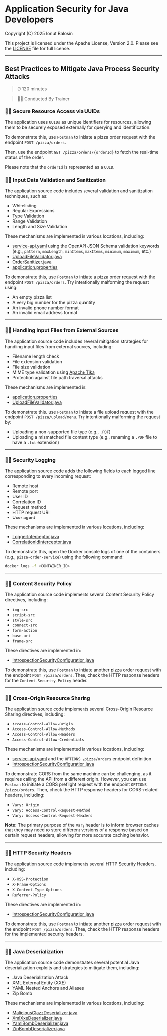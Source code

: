# Application Security for Java Developers

Copyright (C) 2025 Ionut Balosin

This project is licensed under the Apache License, Version 2.0.
Please see the [LICENSE](license/LICENSE) file for full license.

---

## Best Practices to Mitigate Java Process Security Attacks

> ⏰ 120 minutes

> 👨‍💼 Conducted By Trainer

### 🕵️‍♂️ Secure Resource Access via UUIDs

The application uses `UUIDs` as unique identifiers for resources, allowing them to be securely exposed externally for querying and identification.

To demonstrate this, use `Postman` to initiate a pizza order request with the endpoint `POST /pizza/orders`.

Then, use the endpoint `GET /pizza/orders/{orderId}` to fetch the real-time status of the order.

Please note that the `orderId` is represented as a `UUID`.

### 🕵️‍♂️ Input Data Validation and Sanitization

The application source code includes several validation and sanitization techniques, such as:
- Whitelisting
- Regular Expressions
- Type Validation
- Range Validation
- Length and Size Validation

These mechanisms are implemented in various locations, including:
- [service-api.yaml](pizza-order-api/src/main/resources/service-api.yaml) using the OpenAPI JSON Schema validation keywords (e.g., `pattern`, `maxLength`, `minItems`, `maxItems`, `minimum`, `maximum`, etc.)
- [UploadFileValidator.java](pizza-order-service/src/main/java/ionutbalosin/training/application/security/practices/pizza/order/service/validator/UploadFileValidator.java)
- [OrderSanitizer.java](pizza-order-service/src/main/java/ionutbalosin/training/application/security/practices/pizza/order/service/sanitizer/OrderSanitizer.java)
- [application.properties](pizza-order-service/src/main/resources/application.properties)

To demonstrate this, use `Postman` to initiate a pizza order request with the endpoint `POST /pizza/orders`.
Try intentionally malforming the request using:
- An empty pizza list
- A very big number for the pizza quantity
- An invalid phone number format
- An invalid email address format

---

### 🕵️‍♂️ Handling Input Files from External Sources

The application source code includes several mitigation strategies for handling input files from external sources, including:
- Filename length check
- File extension validation
- File size validation
- MIME type validation using [Apache Tika](https://tika.apache.org/)
- Protection against file path traversal attacks

These mechanisms are implemented in:
- [application.properties](pizza-order-service/src/main/resources/application.properties)
- [UploadFileValidator.java](pizza-order-service/src/main/java/ionutbalosin/training/application/security/practices/pizza/order/service/validator/UploadFileValidator.java)

To demonstrate this, use `Postman` to initiate a file upload request with the endpoint `POST /pizza/upload/menu`. 
Try intentionally malforming the request by:
- Uploading a non-supported file type (e.g., `.PDF`)
- Uploading a mismatched file content type (e.g., renaming a `.PDF` file to have a `.txt` extension)

---

### 🕵️‍♂️ Security Logging

The application source code adds the following fields to each logged line corresponding to every incoming request:
- Remote host
- Remote port
- User ID
- Correlation ID
- Request method
- HTTP request URI
- User agent

These mechanisms are implemented in various locations, including:
- [LoggerInterceptor.java](security-slf4j-logger-enricher/src/main/java/ionutbalosin/training/application/security/practices/slf4j/logger/enricher/LoggerInterceptor.java)
- [CorrelationIdInterceptor.java](security-feign-logger-enricher/src/main/java/ionutbalosin/training/application/security/practices/feign/logger/enricher/CorrelationIdInterceptor.java)

To demonstrate this, open the Docker console logs of one of the containers (e.g., `pizza-order-service`) using the following command:

```bash
docker logs -f <CONTAINER_ID>
```

---

### 🕵️‍♂️ Content Security Policy

The application source code implements several Content Security Policy directives, including:
- `img-src`
- `script-src`
- `style-src`
- `connect-src`
- `form-action`
- `base-uri`
- `frame-src`

These directives are implemented in:
- [IntrospectionSecurityConfiguration.java](security-token-introspection/src/main/java/ionutbalosin/training/application/security/practices/token/introspection/IntrospectionSecurityConfiguration.java)

To demonstrate this, use `Postman` to initiate another pizza order request with the endpoint `POST /pizza/orders`.
Then, check the HTTP response headers for the `Content-Security-Policy` header.

---

### 🕵️‍♂️ Cross-Origin Resource Sharing

The application source code implements several Cross-Origin Resource Sharing directives, including:
- `Access-Control-Allow-Origin`
- `Access-Control-Allow-Methods`
- `Access-Control-Allow-Headers`
- `Access-Control-Allow-Credentials`

These mechanisms are implemented in various locations, including:
- [service-api.yaml](pizza-order-api/src/main/resources/service-api.yaml) and the `OPTIONS /pizza/orders` endpoint definition
- [IntrospectionSecurityConfiguration.java](security-token-introspection/src/main/java/ionutbalosin/training/application/security/practices/token/introspection/IntrospectionSecurityConfiguration.java)

To demonstrate CORS from the same machine can be challenging, as it requires calling the API from a different origin. 
However, you can use `Postman` to initiate a CORS preflight request with the endpoint `OPTIONS /pizza/orders`.
Then, check the HTTP response headers for CORS-related headers, including:
- `Vary: Origin`
- `Vary: Access-Control-Request-Method`
- `Vary: Access-Control-Request-Headers`

**Note:** The primary purpose of the `Vary` header is to inform browser caches that they may need to store different versions of a response based on certain request headers, allowing for more accurate caching behavior.

---

### 🕵️‍♂️ HTTP Security Headers

The application source code implements several HTTP Security Headers, including:
- `X-XSS-Protection`
- `X-Frame-Options`
- `X-Content-Type-Options`
- `Referrer-Policy`

These directives are implemented in:
- [IntrospectionSecurityConfiguration.java](security-token-introspection/src/main/java/ionutbalosin/training/application/security/practices/token/introspection/IntrospectionSecurityConfiguration.java)

To demonstrate this, use `Postman` to initiate another pizza order request with the endpoint `POST /pizza/orders`.
Then, check the HTTP response headers for the implemented security headers.

---

### 🕵️‍♂️ Java Deserialization

The application source code demonstrates several potential Java deserialization exploits and strategies to mitigate them, including:
- Java Deserialization Attack
- XML External Entity (XXE)
- YAML Nested Anchors and Aliases
- Zip Bomb

These mechanisms are implemented in various locations, including:
- [MaliciousClazzDeserializer.java](serialization-deserialization/src/main/java/ionutbalosin/training/application/security/practices/serialization/deserialization/clazz/MaliciousClazzDeserializer.java)
- [XmlXxeDeserializer.java](serialization-deserialization/src/main/java/ionutbalosin/training/application/security/practices/serialization/deserialization/xml/XmlXxeDeserializer.java)
- [YamlBombDeserializer.java](serialization-deserialization/src/main/java/ionutbalosin/training/application/security/practices/serialization/deserialization/yaml/YamlBombDeserializer.java)
- [ZipBombDeserializer.java](serialization-deserialization/src/main/java/ionutbalosin/training/application/security/practices/serialization/deserialization/zip/ZipBombDeserializer.java)